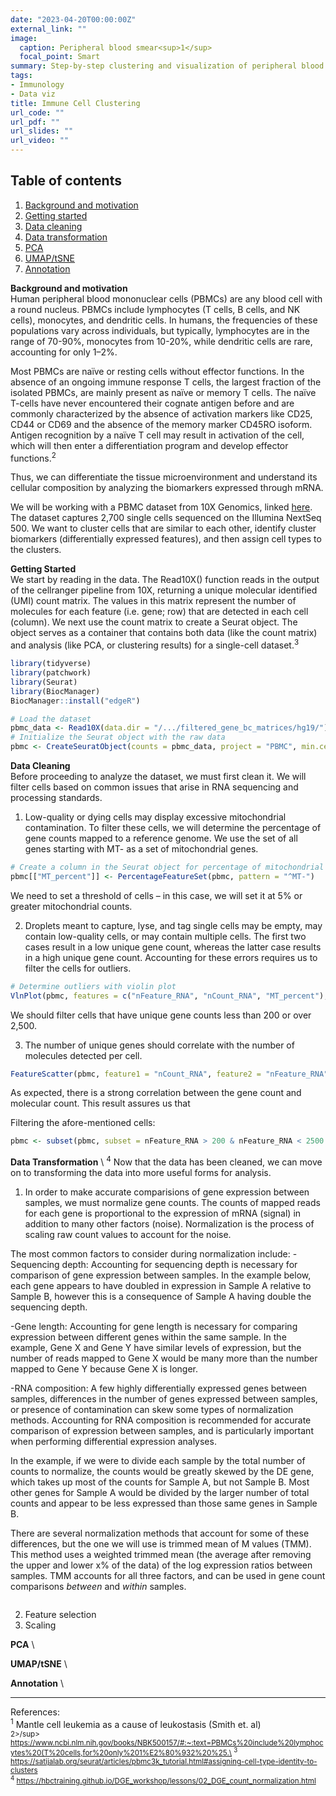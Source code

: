```yaml
---
date: "2023-04-20T00:00:00Z"
external_link: ""
image:
  caption: Peripheral blood smear<sup>1</sup>
  focal_point: Smart
summary: Step-by-step clustering and visualization of peripheral blood mononuclear cells (PBMC).
tags:
- Immunology
- Data viz
title: Immune Cell Clustering
url_code: ""
url_pdf: ""
url_slides: ""
url_video: ""
---
```

## Table of contents
1. [Background and motivation](#background-and-motivation)
2. [Getting started](#getting-started)
3. [Data cleaning](#data-cleaning)
4. [Data transformation](#data-transformation)
5. [PCA](#pca)
6. [UMAP/tSNE](#umap-tsne)
7. [Annotation](#annotation)

**Background and motivation** <a name="background-and-motivation"></a>\
Human peripheral blood mononuclear cells (PBMCs) are any blood cell with a round nucleus. PBMCs include lymphocytes (T cells, B cells, and NK cells), monocytes, and dendritic cells. In humans, the frequencies of these populations vary across individuals, but typically, lymphocytes are in the range of 70-90%, monocytes from 10-20%, while dendritic cells are rare, accounting for only 1–2%. 
  
Most PBMCs are naïve or resting cells without effector functions. In the absence of an ongoing immune response T cells, the largest fraction of the isolated PBMCs, are mainly present as naïve or memory T cells. The naïve T-cells have never encountered their cognate antigen before and are commonly characterized by the absence of activation markers like CD25, CD44 or CD69 and the absence of the memory marker CD45RO isoform. Antigen recognition by a naïve T cell may result in activation of the cell, which will then enter a differentiation program and develop effector functions.<sup>2</sup>

Thus, we can differentiate the tissue microenvironment and understand its cellular composition by analyzing the biomarkers expressed through mRNA.
  
We will be working with a PBMC dataset from 10X Genomics, linked [here](https://cf.10xgenomics.com/samples/cell/pbmc3k/pbmc3k_filtered_gene_bc_matrices.tar.gz). The dataset captures 2,700 single cells sequenced on the Illumina NextSeq 500. We want to cluster cells that are similar to each other, identify cluster biomarkers (differentially expressed features), and then assign cell types to the clusters.

**Getting Started** <a name="getting-started"></a>\
We start by reading in the data. The Read10X() function reads in the output of the cellranger pipeline from 10X, returning a unique molecular identified (UMI) count matrix. The values in this matrix represent the number of molecules for each feature (i.e. gene; row) that are detected in each cell (column). We next use the count matrix to create a Seurat object. The object serves as a container that contains both data (like the count matrix) and analysis (like PCA, or clustering results) for a single-cell dataset.<sup>3</sup>

```R
library(tidyverse)
library(patchwork)
library(Seurat)
library(BiocManager)
BiocManager::install("edgeR")

# Load the dataset
pbmc_data <- Read10X(data.dir = "/.../filtered_gene_bc_matrices/hg19/")
# Initialize the Seurat object with the raw data
pbmc <- CreateSeuratObject(counts = pbmc_data, project = "PBMC", min.cells = 1, min.features = 100)
```

**Data Cleaning** <a name="data-cleaning"></a>\
Before proceeding to analyze the dataset, we must first clean it. We will filter cells based on common issues that arise in RNA sequencing and processing standards.

1. Low-quality or dying cells may display excessive mitochondrial contamination. To filter these cells, we will determine the percentage of gene counts mapped to a reference genome. We use the set of all genes starting with MT- as a set of mitochondrial genes.

```R
# Create a column in the Seurat object for percentage of mitochondrial genes mapped
pbmc[["MT_percent"]] <- PercentageFeatureSet(pbmc, pattern = "^MT-")
```

  We need to set a threshold of cells – in this case, we will set it at 5% or greater mitochondrial counts.

2. Droplets meant to capture, lyse, and tag single cells may be empty, may contain low-quality cells, or may contain multiple cells. The first two cases result in a low unique gene count, whereas the latter case results in a high unique gene count. Accounting for these errors requires us to filter the cells for outliers.

```R
# Determine outliers with violin plot
VlnPlot(pbmc, features = c("nFeature_RNA", "nCount_RNA", "MT_percent"), ncol = 3)
```

  We should filter cells that have unique gene counts less than 200 or over 2,500.

3. The number of unique genes should correlate with the number of molecules detected per cell.

```R
FeatureScatter(pbmc, feature1 = "nCount_RNA", feature2 = "nFeature_RNA")
```

  As expected, there is a strong correlation between the gene count and molecular count. This result assures us that 

Filtering the afore-mentioned cells:
```R
pbmc <- subset(pbmc, subset = nFeature_RNA > 200 & nFeature_RNA < 2500 & MT_percent < 5)
```

**Data Transformation** <a name="data-transformation"></a>\ <sup>4</sup>
Now that the data has been cleaned, we can move on to transforming the data into more useful forms for analysis.

1. In order to make accurate comparisions of gene expression between samples, we must normalize gene counts. The counts of mapped reads for each gene is proportional to the expression of mRNA (signal) in addition to many other factors (noise). Normalization is the process of scaling raw count values to account for the noise.

The most common factors to consider during normalization include:
-Sequencing depth: Accounting for sequencing depth is necessary for comparison of gene expression between samples. In the example below, each gene appears to have doubled in expression in Sample A relative to Sample B, however this is a consequence of Sample A having double the sequencing depth.

-Gene length: Accounting for gene length is necessary for comparing expression between different genes within the same sample. In the example, Gene X and Gene Y have similar levels of expression, but the number of reads mapped to Gene X would be many more than the number mapped to Gene Y because Gene X is longer.

-RNA composition: A few highly differentially expressed genes between samples, differences in the number of genes expressed between samples, or presence of contamination can skew some types of normalization methods. Accounting for RNA composition is recommended for accurate comparison of expression between samples, and is particularly important when performing differential expression analyses.

In the example, if we were to divide each sample by the total number of counts to normalize, the counts would be greatly skewed by the DE gene, which takes up most of the counts for Sample A, but not Sample B. Most other genes for Sample A would be divided by the larger number of total counts and appear to be less expressed than those same genes in Sample B.

There are several normalization methods that account for some of these differences, but the one we will use is trimmed mean of M values (TMM). This method uses a weighted trimmed mean (the average after removing the upper and lower x% of the data) of the log expression ratios between samples. TMM accounts for all three factors, and can be used in gene count comparisons _between_ and _within_ samples.

```R

```

2. Feature selection
3. Scaling

**PCA** <a name="pca"></a>\


**UMAP/tSNE** <a name="umap-tsne"></a>\


**Annotation** <a name="annotation"></a>\





_____
References:\
<sup>1</sup> Mantle cell leukemia as a cause of leukostasis (Smith et. al)\
<sup>2>/sup> https://www.ncbi.nlm.nih.gov/books/NBK500157/#:~:text=PBMCs%20include%20lymphocytes%20(T%20cells,for%20only%201%E2%80%932%20%25.\
<sup>3</sup> https://satijalab.org/seurat/articles/pbmc3k_tutorial.html#assigning-cell-type-identity-to-clusters \
<sup>4</sup> https://hbctraining.github.io/DGE_workshop/lessons/02_DGE_count_normalization.html
